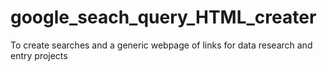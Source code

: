 # google_seach_query_HTML_creater
To create searches and a generic webpage of links for data research and entry projects
